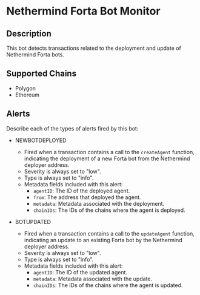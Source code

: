 # Nethermind Forta Bot Monitor

## Description

This bot detects transactions related to the deployment and update of Nethermind Forta bots.

## Supported Chains

- Polygon
- Ethereum

## Alerts

Describe each of the types of alerts fired by this bot:

- NEWBOTDEPLOYED
  - Fired when a transaction contains a call to the `createAgent` function, indicating the deployment of a new Forta bot from the Nethermind deployer address.
  - Severity is always set to "low".
  - Type is always set to "info".
  - Metadata fields included with this alert:
    - `agentID`: The ID of the deployed agent.
    - `from`: The address that deployed the agent.
    - `metadata`: Metadata associated with the deployment.
    - `chainIDs`: The IDs of the chains where the agent is deployed.

- BOTUPDATED
  - Fired when a transaction contains a call to the `updateAgent` function, indicating an update to an existing Forta bot by the Nethermind deployer address.
  - Severity is always set to "low".
  - Type is always set to "info".
  - Metadata fields included with this alert:
    - `agentID`: The ID of the updated agent.
    - `metadata`: Metadata associated with the update.
    - `chainIDs`: The IDs of the chains where the agent is updated.


